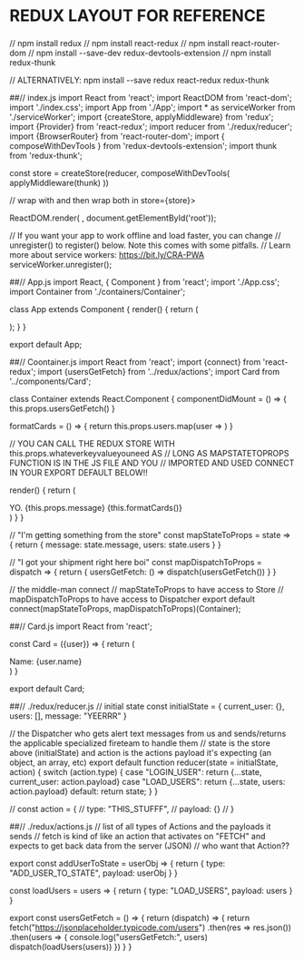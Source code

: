# REDUX LAYOUT FOR REFERENCE

###
// npm install redux
// npm install react-redux
// npm install react-router-dom
// npm install --save-dev redux-devtools-extension
// npm install redux-thunk

// ALTERNATIVELY: npm install --save redux react-redux redux-thunk

##// index.js
import React from 'react';
import ReactDOM from 'react-dom';
import './index.css';
import App from './App';
import * as serviceWorker from './serviceWorker';
import {createStore, applyMiddleware} from 'redux';
import {Provider} from 'react-redux';
import reducer from './redux/reducer';
import {BrowserRouter} from 'react-router-dom';
import { composeWithDevTools } from 'redux-devtools-extension';
import thunk from 'redux-thunk';


const store = createStore(reducer, composeWithDevTools(
  applyMiddleware(thunk)
))


// wrap <APP/> with <BrowserRouter> and then wrap both in <Provider> store={store}>

ReactDOM.render(
  <Provider store={store}>
    <BrowserRouter>
      <App />
    </BrowserRouter>
  </Provider>
, document.getElementById('root'));

// If you want your app to work offline and load faster, you can change
// unregister() to register() below. Note this comes with some pitfalls.
// Learn more about service workers: https://bit.ly/CRA-PWA
serviceWorker.unregister();

##// App.js
import React, { Component } from 'react';
import './App.css';
import Container from './containers/Container';

class App extends Component {
  render() {
    return (
      <div className="App">
        <Container />
      </div>
    );
  }
}

export default App;

##// Coontainer.js
import React from 'react';
import {connect} from 'react-redux';
import {usersGetFetch} from '../redux/actions';
import Card from '../components/Card';

class Container extends React.Component {
  componentDidMount = () => {
    this.props.usersGetFetch()
  }

  formatCards = () => {
    return this.props.users.map(user => <Card key={user.id} user={user}/>)
  }

  // YOU CAN CALL THE REDUX STORE WITH this.props.whateverkeyvalueyouneed AS
  // LONG AS MAPSTATETOPROPS FUNCTION IS IN THE JS FILE AND YOU
  // IMPORTED AND USED CONNECT IN YOUR EXPORT DEFAULT BELOW!!

  render() {
    return (
      <div>
        YO.
        {this.props.message}
        {this.formatCards()}
      </div>
    )
  }
}

// "I'm getting something from the store"
const mapStateToProps = state => {
  return {
    message: state.message,
    users: state.users
  }
}

// "I got your shipment right here boi"
const mapDispatchToProps = dispatch => {
  return {
    usersGetFetch: () => dispatch(usersGetFetch())
  }
}

// the middle-man connect // mapStateToProps to have access to Store // mapDispatchToProps to have access to Dispatcher
export default connect(mapStateToProps, mapDispatchToProps)(Container);

##// Card.js
import React from 'react';

const Card = ({user}) => {
  return (
    <div>
      Name: {user.name}
    </div>
  )
}

export default Card;

##// ./redux/reducer.js
// initial state
const initialState = {
  current_user: {},
  users: [],
  message: "YEERRR"
}

// the Dispatcher who gets alert text messages from us and sends/returns the applicable specialized  fireteam to handle them
// state is the store above (initialState) and action is the actions payload it's expecting (an object, an array, etc)
export default function reducer(state = initialState, action) {
  switch (action.type) {
    case "LOGIN_USER":
      return {...state, current_user: action.payload}
    case "LOAD_USERS":
      return {...state, users: action.payload}
    default:
      return state;
  }
}


// const action = {
//   type: "THIS_STUFFF",
//   payload: {}
// }


##// ./redux/actions.js
// list of all types of Actions and the payloads it sends
// fetch is kind of like an action that activates on "FETCH" and expects to get back data from the server (JSON)
// who want that Action??

export const addUserToState = userObj => {
  return {
    type: "ADD_USER_TO_STATE",
    payload: userObj
  }
}

const loadUsers = users => {
  return {
    type: "LOAD_USERS",
    payload: users
  }
}

export const usersGetFetch = () => {
  return (dispatch) => {
    return fetch("https://jsonplaceholder.typicode.com/users")
    .then(res => res.json())
    .then(users => {
      console.log("usersGetFetch:", users)
      dispatch(loadUsers(users))
    })
  }
}
